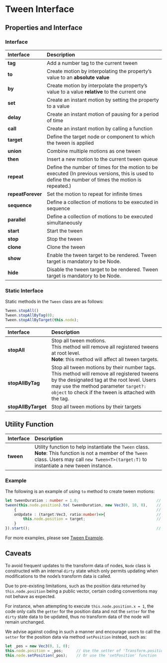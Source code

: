 # Tween Interface

## Properties and Interface

### Interface

| Interface         | Description                                     |
| :---------------- | :------------------------------------------ |
| **tag**           | Add a number tag to the current tween |
| **to**            | Create motion by interpolating the property’s value to an **absolute value** |
| **by**            | Create motion by interpolate the property’s value to a value **relative** to the current one |
| **set**           | Create an instant motion by setting the property to a value |
| **delay**         | Create an instant motion of pausing for a period of time |
| **call**          | Create an instant motion by calling a function |
| **target**        | Define the target node or component to which the tween is applied |
| **union**         | Combine multiple motions as one tween |
| **then**          | Insert a new motion to the current tween queue |
| **repeat**        | Define the number of times for the motion to be executed (In previous versions, this is used to define the number of times the motion is repeated.) |
| **repeatForever** | Set the motion to repeat for infinite times |
| **sequence**      | Define a collection of motions to be executed in sequence |
| **parallel**      | Define a collection of motions to be executed simultaneously |
| **start**         | Start the tween |
| **stop**          | Stop the tween |
| **clone**         | Clone the tween |
| **show**          | Enable the tween target to be rendered. Tween target is mandatory to be Node. |
| **hide**          | Disable the tween target to be rendered. Tween target is mandatory to be Node. |

### Static Interface

Static methods in the `Tween` class are as follows:

```ts
Tween.stopAll()
Tween.stopAllByTag(0);
Tween.stopAllByTarget(this.node);
```

| Interface | Description |
| :--- | :--- |
| **stopAll**         | Stop all tween motions. <br>This method will remove all registered tweens at root level. <br> **Note**: this method will affect all tween targets. |
| **stopAllByTag**    | Stop all tween motions by their number tags. <br>This method will remove all registered tweens by the designated tag at the root level. Users may use the method parameter `target?: object` to check if the tween is attached with the tag. |
| **stopAllByTarget** | Stop all tween motions by their targets |

## Utility Function

|Interface| Description |
|:-- |:--|
| **tween<T>** | Utility function to help instantiate the `Tween` class. <br> **Note**: This function is not a member of the `Tween` class. Users may call `new Tween<T>(target:T)` to instantiate a new tween instance. |

### Example

The following is an example of using `to` method to create tween motions:

```ts
let tweenDuration : number = 1.0;                                   // Duration of the tween
tween(this.node.position).to( tweenDuration, new Vec3(0, 10, 0),    // Here takes the target of the node's position
    {                                                               // Interface implementation of 'ITweenOption'.
    onUpdate : (target:Vec3, ratio:number)=>{                       // onUpdate accepts the current tween progress
        this.node.position = target;                                // Assign the position of the node to the result calculated by the tween system
    }
}).start();                                                         // Start the tween by calling 'start' function
```

For more examples, please see [Tween Example](tween-example.md).

## Caveats

To avoid frequent updates to the transform data of nodes, `Node` class is constructed with an internal `dirty` state which only permits updating when modifications to the node’s transform data is called.

Due to pre-existing limitations, such as the position data returned by `this.node.position` being a public vector, certain coding conventions may not behave as expected.

For instance, when attempting to execute `this.node.position.x = 1`, the code only calls the `getter` for the position data and not the `setter` for the `dirty` state data to be updated, thus no transform data of the node will remain unchanged.

We advise against coding in such a manner and encourage users to call the `setter` for the position data via method `setPosition` instead, such as:

```typescript
let _pos = new Vec3(0, 1, 0);
this.node.position = _pos;      // Use the setter of 'Transform.position'
this.node.setPosition(_pos);    // Or use the 'setPosition' function
```
